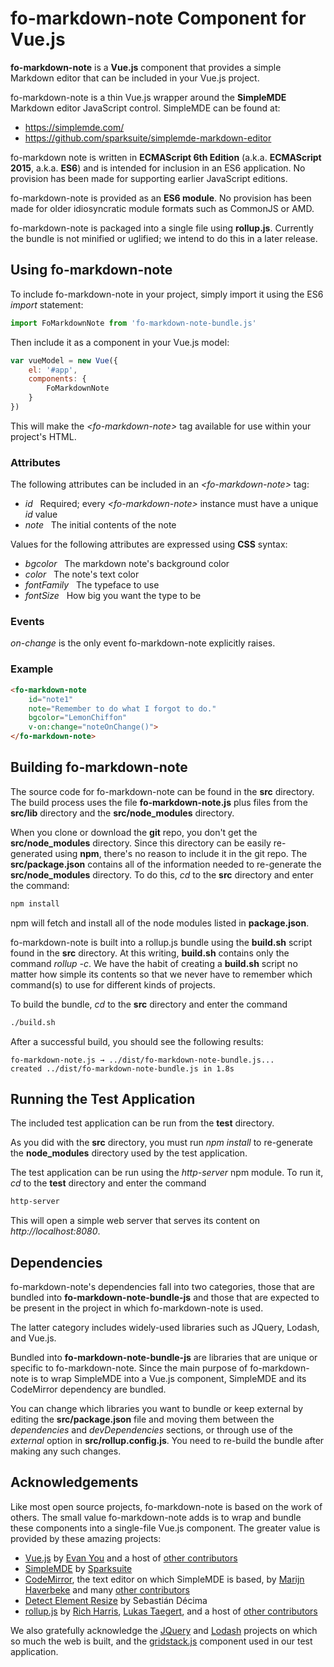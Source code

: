 # fo-markdown-note Component for Vue.js

**fo-markdown-note** is a **Vue.js** component that provides a simple Markdown editor that can be included in your Vue.js project.

fo-markdown-note is a thin Vue.js wrapper around the **SimpleMDE** Markdown editor JavaScript control.  SimpleMDE can be found at:
- https://simplemde.com/
- https://github.com/sparksuite/simplemde-markdown-editor

fo-markdown note is written in **ECMAScript 6th Edition** (a.k.a. **ECMAScript 2015**, a.k.a. **ES6**) and is intended for inclusion in an ES6 application.  No provision has been made for supporting earlier JavaScript editions.

fo-markdown-note is provided as an **ES6 module**. No provision has been made for older idiosyncratic module formats such as CommonJS or AMD.

fo-markdown-note is packaged into a single file using **rollup.js**.  Currently the bundle is not minified or uglified; we intend to do this in a later release.

## Using fo-markdown-note

To include fo-markdown-note in your project, simply import it using the ES6 *import* statement:

```JavaScript
import FoMarkdownNote from 'fo-markdown-note-bundle.js'
```

Then include it as a component in your Vue.js model:

```JavaScript
var vueModel = new Vue({
    el: '#app',
    components: {
        FoMarkdownNote
    }
})
```

This will make the *\<fo-markdown-note\>* tag available for use within your project's HTML. 

### Attributes

The following attributes can be included in an *\<fo-markdown-note\>* tag:

- *id*&nbsp;&nbsp;&nbsp;Required; every *\<fo-markdown-note\>* instance must have a unique *id* value
- *note*&nbsp;&nbsp;&nbsp;The initial contents of the note

Values for the following attributes are expressed using **CSS** syntax:

- *bgcolor*&nbsp;&nbsp;&nbsp;The markdown note's background color
- *color*&nbsp;&nbsp;&nbsp;The note's text color
- *fontFamily*&nbsp;&nbsp;&nbsp;The typeface to use
- *fontSize*&nbsp;&nbsp;&nbsp;How big you want the type to be

### Events

*on-change* is the only event fo-markdown-note explicitly raises.

### Example

```html
<fo-markdown-note 
    id="note1"                    
    note="Remember to do what I forgot to do."
    bgcolor="LemonChiffon"
    v-on:change="noteOnChange()">
</fo-markdown-note>
```

## Building fo-markdown-note

The source code for fo-markdown-note can be found in the **src** directory. The build process uses the file **fo-markdown-note.js** plus files from the **src/lib** directory and the **src/node_modules** directory.

When you clone or download the **git** repo, you don't get the **src/node_modules** directory. Since this directory can be easily re-generated using **npm**, there's no reason to include it in the git repo.  The **src/package.json** contains all of the information needed to re-generate the **src/node_modules** directory.  To do this, *cd* to the **src** directory and enter the command:

```bash
npm install
```

npm will fetch and install all of the node modules listed in **package.json**.

fo-markdown-note is built into a rollup.js bundle using the **build.sh** script found in the **src** directory.  At this writing, **build.sh** contains only the command *rollup -c*. We have the habit of creating a **build.sh** script no matter how simple its contents so that we never have to remember which command(s) to use for different kinds of projects.

To build the bundle, *cd* to the **src** directory and enter the command

```bash
./build.sh
```

After a successful build, you should see the following results:

```
fo-markdown-note.js → ../dist/fo-markdown-note-bundle.js...
created ../dist/fo-markdown-note-bundle.js in 1.8s
```

## Running the Test Application

The included test application can be run from the **test** directory.

As you did with the **src** directory, you must run *npm install* to re-generate the **node_modules** directory used by the test application.

The test application can be run using the *http-server* npm module.  To run it, *cd* to the **test** directory and enter the command

```bash
http-server
```

This will open a simple web server that serves its content on *http://localhost:8080*.

## Dependencies

fo-markdown-note's dependencies fall into two categories, those that are bundled into **fo-markdown-note-bundle-js** and those that are expected to be present in the project in which fo-markdown-note is used.

The latter category includes widely-used libraries such as JQuery, Lodash, and Vue.js.

Bundled into **fo-markdown-note-bundle-js** are libraries that are unique or specific to fo-markdown-note. Since the main purpose of fo-markdown-note is to wrap SimpleMDE into a Vue.js component, SimpleMDE and its CodeMirror dependency are bundled.

You can change which libraries you want to bundle or keep external by editing the **src/package.json** file and moving them between the *dependencies* and *devDependencies* sections, or through use of the *external* option in **src/rollup.config.js**.  You need to re-build the bundle after making any such changes.

## Acknowledgements

Like most open source projects, fo-markdown-note is based on the work of others. The small value fo-markdown-note adds is to wrap and bundle these components into a single-file Vue.js component.  The greater value is provided by these amazing projects:

- [Vue.js](https://vuejs.org/) by [Evan You](https://github.com/yyx990803) and a host of [other contributors](https://vuejs.org/v2/guide/team.html)
- [SimpleMDE](https://simplemde.com/) by [Sparksuite](https://www.sparksuite.com/)
- [CodeMirror](https://codemirror.net/), the text editor on which SimpleMDE is based, by [Marijn Haverbeke](https://github.com/marijnh) and many [other contributors](https://github.com/codemirror/CodeMirror/)
- [Detect Element Resize](https://github.com/sdecima/javascript-detect-element-resize) by Sebastián Décima
- [rollup.js](https://rollupjs.org) by [Rich Harris](https://github.com/Rich-Harris), [Lukas Taegert](https://github.com/lukastaegert), and a host of [other contributors](https://github.com/rollup/rollup/graphs/contributors)

We also gratefully acknowledge the [JQuery](https://jquery.com/) and [Lodash](https://lodash.com/) projects on which so much the web is built, and the [gridstack.js](http://gridstackjs.com/) component used in our test application.